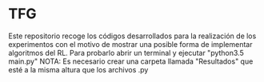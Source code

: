 # TFG
Este repositorio recoge los códigos desarrollados para la realización de los experimentos con el motivo de mostrar una posible forma de implementar algoritmos del RL.
Para probarlo abrir un terminal y ejecutar "python3.5 main.py"
NOTA: Es necesario crear una carpeta llamada "Resultados" que esté a la misma altura que los archivos .py
